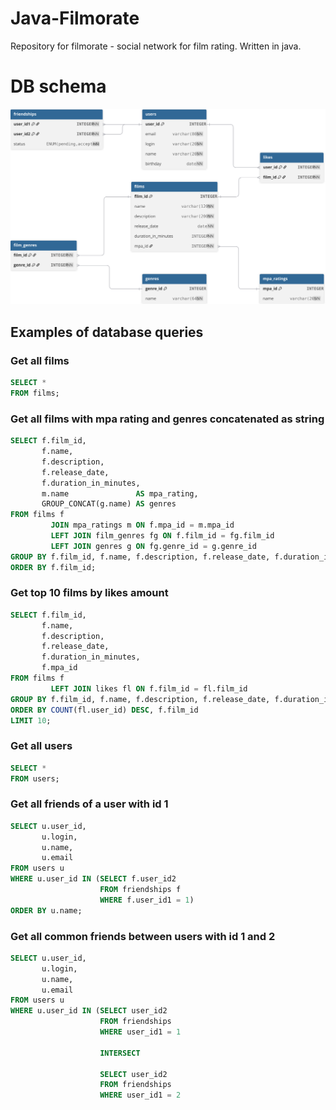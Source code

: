 # Java-Filmorate

Repository for filmorate - social network for film rating. Written in java.

# DB schema

![db schema](assets/readme/db_schema.svg)

## Examples of database queries

### Get all films

```sql
SELECT *
FROM films;
```

### Get all films with mpa rating and genres concatenated as string

```sql
SELECT f.film_id,
       f.name,
       f.description,
       f.release_date,
       f.duration_in_minutes,
       m.name               AS mpa_rating,
       GROUP_CONCAT(g.name) AS genres
FROM films f
         JOIN mpa_ratings m ON f.mpa_id = m.mpa_id
         LEFT JOIN film_genres fg ON f.film_id = fg.film_id
         LEFT JOIN genres g ON fg.genre_id = g.genre_id
GROUP BY f.film_id, f.name, f.description, f.release_date, f.duration_in_minutes, m.name
ORDER BY f.film_id;
```

### Get top 10 films by likes amount

```sql
SELECT f.film_id,
       f.name,
       f.description,
       f.release_date,
       f.duration_in_minutes,
       f.mpa_id
FROM films f
         LEFT JOIN likes fl ON f.film_id = fl.film_id
GROUP BY f.film_id, f.name, f.description, f.release_date, f.duration_in_minutes
ORDER BY COUNT(fl.user_id) DESC, f.film_id 
LIMIT 10;
```

### Get all users

```sql
SELECT *
FROM users;
```

### Get all friends of a user with id 1

```sql
SELECT u.user_id,
       u.login,
       u.name,
       u.email
FROM users u
WHERE u.user_id IN (SELECT f.user_id2
                    FROM friendships f
                    WHERE f.user_id1 = 1)
ORDER BY u.name;
```

### Get all common friends between users with id 1 and 2

```sql
SELECT u.user_id,
       u.login,
       u.name,
       u.email
FROM users u
WHERE u.user_id IN (SELECT user_id2
                    FROM friendships
                    WHERE user_id1 = 1

                    INTERSECT

                    SELECT user_id2
                    FROM friendships
                    WHERE user_id1 = 2
```
